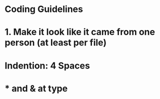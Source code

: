 # Coding Guidelines

# 1. Make it look like it came from one person (at least per file)

# Indention: 4 Spaces

# * and & at type
